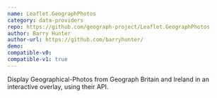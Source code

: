```yaml
---
name: Leaflet.GeographPhotos
category: data-providers
repo: https://github.com/geograph-project/Leaflet.GeographPhotos
author: Barry Hunter
author-url: https://github.com/barryhunter/
demo: 
compatible-v0:
compatible-v1: true
---
```


Display Geographical-Photos from Geograph Britain and Ireland in an interactive overlay, using their API.
